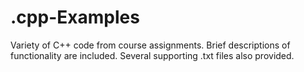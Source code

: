 # .cpp-Examples
Variety of C++ code from course assignments. Brief descriptions of functionality are included. Several supporting .txt files also provided.
